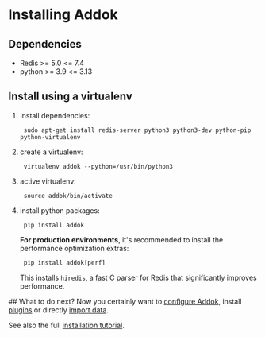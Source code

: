 # Installing Addok

## Dependencies

- Redis >= 5.0 <= 7.4
- python >= 3.9 <= 3.13

## Install using a virtualenv

1. Install dependencies:

        sudo apt-get install redis-server python3 python3-dev python-pip python-virtualenv

1. create a virtualenv:

        virtualenv addok --python=/usr/bin/python3

1. active virtualenv:

        source addok/bin/activate

1. install python packages:

        pip install addok

    **For production environments**, it's recommended to install the performance optimization extras:

        pip install addok[perf]

    This installs `hiredis`, a fast C parser for Redis that significantly improves performance.

## What to do next?
Now you certainly want to [configure Addok](config.md), install
[plugins](plugins.md) or directly [import data](import.md).

See also the full [installation tutorial](tutorial.md).
